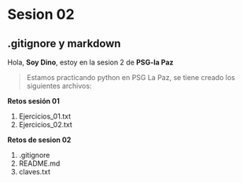 # Sesion 02
## .gitignore y markdown
Hola, **Soy Dino**, estoy en la sesion 2 de **PSG-la Paz**
> Estamos practicando python en PSG La Paz, se tiene creado los siguientes archivos:

**Retos sesión 01**
1. Ejercicios_01.txt
2. Ejercicios_02.txt

**Retos de sesion 02**
1. .gitignore
2. README.md
3. claves.txt